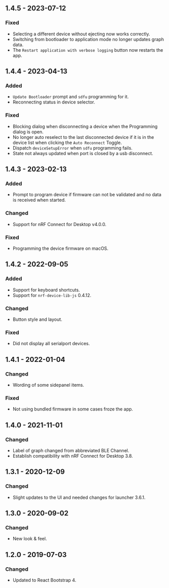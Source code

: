 ## 1.4.5 - 2023-07-12

### Fixed

-   Selecting a different device without ejecting now works correctly.
-   Switching from bootloader to application mode no longer updates graph data.
-   The `Restart application with verbose logging` button now restarts the app.

## 1.4.4 - 2023-04-13

### Added

-   `Update Bootloader` prompt and `sdfu` programming for it.
-   Reconnecting status in device selector.

### Fixed

-   Blocking dialog when disconnecting a device when the Programming dialog is
    open.
-   No longer auto reselect to the last disconnected device if it is in the
    device list when clicking the `Auto Reconnect` Toggle.
-   Dispatch `deviceSetupError` when `sdfu` programming fails.
-   State not always updated when port is closed by a usb disconnect.

## 1.4.3 - 2023-02-13

### Added

-   Prompt to program device if firmware can not be validated and no data is
    received when started.

### Changed

-   Support for nRF Connect for Desktop v4.0.0.

### Fixed

-   Programming the device firmware on macOS.

## 1.4.2 - 2022-09-05

### Added

-   Support for keyboard shortcuts.
-   Support for `nrf-device-lib-js` 0.4.12.

### Changed

-   Button style and layout.

### Fixed

-   Did not display all serialport devices.

## 1.4.1 - 2022-01-04

### Changed

-   Wording of some sidepanel items.

### Fixed

-   Not using bundled firmware in some cases froze the app.

## 1.4.0 - 2021-11-01

### Changed

-   Label of graph changed from abbreviated BLE Channel.
-   Establish compatibility with nRF Connect for Desktop 3.8.

## 1.3.1 - 2020-12-09

### Changed

-   Slight updates to the UI and needed changes for launcher 3.6.1.

## 1.3.0 - 2020-09-02

### Changed

-   New look & feel.

## 1.2.0 - 2019-07-03

### Changed

-   Updated to React Bootstrap 4.

